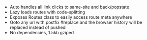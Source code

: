 - Auto handles all link clicks to same-site and back/popstate
- Lazy loads routes with code-splitting
- Exposes Routes class to easily access route meta anywhere
- Goto any url with postfix #replace and the browser history will be replaced instead of pushed
- No dependencies, 1.5kb gziped

